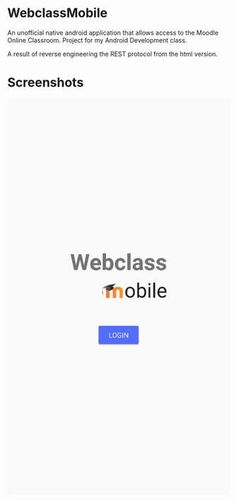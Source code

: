# WebclassMobile

An unofficial native android application that allows access to the Moodle Online Classroom. 
Project for my Android Development class.

A result of reverse engineering the REST protocol from the html version. 

# Screenshots
![alt text](https://github.com/jon-PA/WebclassMobile/raw/master/LoginScreen.PNG)
